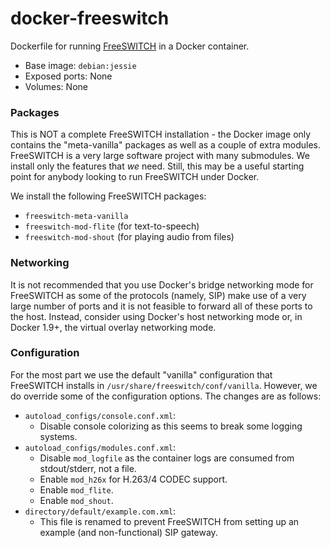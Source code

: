 # docker-freeswitch
Dockerfile for running [FreeSWITCH](https://freeswitch.org) in a Docker container.

* Base image: `debian:jessie`
* Exposed ports: None
* Volumes: None

### Packages
This is NOT a complete FreeSWITCH installation - the Docker image only contains the "meta-vanilla" packages as well as a couple of extra modules. FreeSWITCH is a very large software project with many submodules. We install only the features that *we* need. Still, this may be a useful starting point for anybody looking to run FreeSWITCH under Docker.

We install the following FreeSWITCH packages:
* `freeswitch-meta-vanilla`
* `freeswitch-mod-flite` (for text-to-speech)
* `freeswitch-mod-shout` (for playing audio from files)

### Networking
It is not recommended that you use Docker's bridge networking mode for FreeSWITCH as some of the protocols (namely, SIP) make use of a very large number of ports and it is not feasible to forward all of these ports to the host. Instead, consider using Docker's host networking mode or, in Docker 1.9+, the virtual overlay networking mode.

### Configuration
For the most part we use the default "vanilla" configuration that FreeSWITCH installs in `/usr/share/freeswitch/conf/vanilla`. However, we do override some of the configuration options. The changes are as follows:
* `autoload_configs/console.conf.xml`:
  * Disable console colorizing as this seems to break some logging systems.
* `autoload_configs/modules.conf.xml`:
  * Disable `mod_logfile` as the container logs are consumed from stdout/stderr, not a file.
  * Enable `mod_h26x` for H.263/4 CODEC support.
  * Enable `mod_flite`.
  * Enable `mod_shout`.
* `directory/default/example.com.xml`:
  * This file is renamed to prevent FreeSWITCH from setting up an example (and non-functional) SIP gateway.
